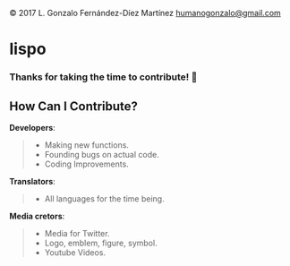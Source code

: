 © 2017 L. Gonzalo Fernández-Díez Martínez
<humanogonzalo@gmail.com>

# lispo

### Thanks for taking the time to contribute! :tada:

## How Can I Contribute?

**Developers**:
> - Making new functions.
> - Founding bugs on actual code.
> - Coding Improvements.

**Translators**:
> - All languages for the time being.

**Media cretors**:
> - Media for Twitter.
> - Logo, emblem, figure, symbol.
> - Youtube Videos.

